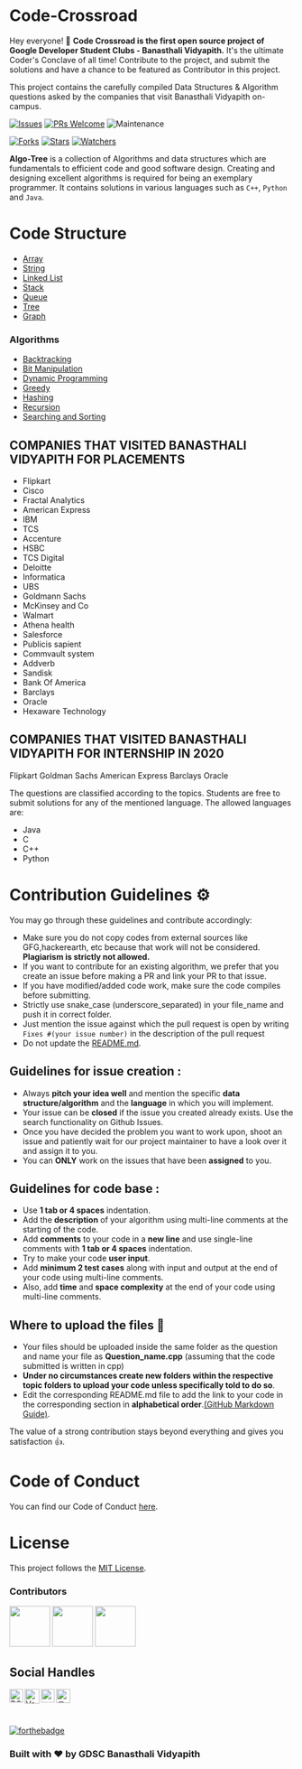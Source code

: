 # Code-Crossroad
Hey everyone! 👋
**Code Crossroad is the first open source project of Google Developer Student Clubs - Banasthali Vidyapith.** It's the ultimate Coder's Conclave of all time! Contribute to the project, and submit the solutions and have a chance to be featured as Contributor in this project. 

This project contains the carefully compiled Data Structures & Algorithm questions asked by the companies that visit Banasthali Vidyapith on-campus.


[![Issues](https://img.shields.io/github/issues/DSC-Banasthali-Vidyapith/Code-Crossroad)](https://github.com/DSC-Banasthali-Vidyapith/Code-Crossroad/issues)
[![PRs Welcome](https://img.shields.io/badge/PRs-welcome-brightgreen.svg?style=flat-square)](http://makeapullrequest.com)
![Maintenance](https://img.shields.io/maintenance/yes/2021)

[![Forks](https://img.shields.io/github/forks/DSC-Banasthali-Vidyapith/Code-Crossroad?style=social)](https://github.com/DSC-Banasthali-Vidyapith/Code-Crossroad) 
[![Stars](https://img.shields.io/github/stars/DSC-Banasthali-Vidyapith/Code-Crossroad?style=social)](https://github.com/DSC-Banasthali-Vidyapith/Code-Crossroad) 
[![Watchers](https://img.shields.io/github/watchers/DSC-Banasthali-Vidyapith/Code-Crossroad?style=social)](https://github.com/DSC-Banasthali-Vidyapith/Code-Crossroad)

**Algo-Tree** is a collection of Algorithms and data structures which are fundamentals to efficient code and good software design. Creating and designing excellent algorithms is required for being an exemplary programmer. It contains solutions in various languages such as ``C++``, ``Python`` and ``Java``.

# Code Structure
* [Array](/Array)
* [String](/string)
* [Linked List](/Linked_list)
* [Stack](/Stack)
* [Queue](/Queue)
* [Tree](/Tree)
* [Graph](/Graph)

### Algorithms
* [Backtracking](/Algorithm/Backtracking)
* [Bit Manipulation](/Algorithm/Bit_manipulation)
* [Dynamic Programming](/Algorithm/DP)
* [Greedy](/Algorithm/Greedy)
* [Hashing](/Algorithm/Hashing)
* [Recursion](/Algorithm/Recursion)
* [Searching and Sorting](/Algorithm/Searching_Sorting)


## COMPANIES THAT VISITED BANASTHALI VIDYAPITH FOR PLACEMENTS 

- Flipkart
- Cisco
- Fractal Analytics
- American Express
- IBM
- TCS
- Accenture
- HSBC
- TCS Digital
- Deloitte
- Informatica
- UBS
- Goldmann Sachs
- McKinsey and Co
- Walmart
- Athena health
- Salesforce
- Publicis sapient
- Commvault system
- Addverb
- Sandisk
- Bank Of America
- Barclays
- Oracle
- Hexaware Technology

## COMPANIES THAT VISITED BANASTHALI VIDYAPITH FOR INTERNSHIP IN 2020

Flipkart
Goldman Sachs
American Express
Barclays
Oracle



The questions are classified according to the topics. Students are free to submit solutions for any of the mentioned language. The allowed languages are:
* Java
* C
* C++
* Python


# Contribution Guidelines :gear:

You may go through these guidelines and contribute accordingly:

* Make sure you do not copy codes from external sources like GFG,hackerearth, etc because that work will not be considered. **Plagiarism is strictly not allowed.** 
* If you want to contribute for an existing algorithm, we prefer that you create an issue before making a PR and link your PR to that issue.
* If you have modified/added code work, make sure the code compiles before submitting.
* Strictly use snake_case (underscore_separated) in your file_name and push it in correct folder.
* Just mention the issue against which the pull request is open by writing ```Fixes #(your issue number)``` in the description of the pull request
* Do not update the [README.md](README.md).

## Guidelines for issue creation :
* Always **pitch your idea well** and mention the specific **data structure/algorithm** and the **language** in which you will implement.
* Your issue can be **closed** if the issue you created already exists. Use the search functionality on Github Issues.
* Once you have decided the problem you want to work upon, shoot an issue and patiently wait for our project maintainer to have a look over it and assign it to you.
* You can **ONLY** work on the issues that have been **assigned** to you.

## Guidelines for code base :
* Use **1 tab or 4 spaces** indentation.
* Add the **description** of your algorithm using multi-line comments at the starting of the code.
* Add **comments** to your code in a **new line** and use single-line comments with **1 tab or 4 spaces** indentation.
* Try to make your code **user input**.
* Add **minimum 2 test cases** along with input and output at the end of your code using multi-line comments.
* Also, add **time** and **space complexity** at the end of your code using multi-line comments.

## Where to upload the files 📂

* Your files should be uploaded inside the same folder as the question and name your file as **Question_name.cpp** (assuming that the code submitted is written in cpp)
* **Under no circumstances create new folders within the respective topic folders to upload your code unless specifically told to do so**.
* Edit the corresponding README.md file to add the link to your code in the corresponding section in **alphabetical order**.[(GitHub Markdown Guide)](https://guides.github.com/features/mastering-markdown/).


The value of a strong contribution stays beyond everything and gives you satisfaction 👍.

<!-- # Maintainers 😇

<table>
  <tbody><tr>
    <td align="center"><a href="https://github.com/plazzy99"><img alt="" src="https://avatars.githubusercontent.com/plazzy99" width="100px;"><br><sub><b>
Vatsal kesarwani </b></sub></a><br><a href="https://github.com/Algo-Phantoms/Algo-Tree/commits?author=plazzy99" title="Code">💻 🖋</a></td></a></td>
    <td align="center"><a href="https://github.com/rudrakshi99"><img alt="" src="https://avatars.githubusercontent.com/rudrakshi99" width="100px;"><br><sub><b>Rudrakshi</b></sub></a><br><a href="https://github.com/Algo-Phantoms/Algo-Tree/commits?author=rudrakshi99" title="Code">💻 🖋</a></td> </a></td>
    <td align="center"><a href="https://github.com/nakul-19"><img alt="" src="https://avatars.githubusercontent.com/nakul-19" width="100px;"><br><sub><b>Nakul Sharma</b></sub></a><br><a href="https://github.com/Algo-Phantoms/Algo-Tree/commits?author=nakul-19" title="Code">💻 🖋</a></td></a></td>
    <td align="center"><a href="https://github.com/tarun26091999"><img alt="" src="https://avatars.githubusercontent.com/tarun26091999" width="100px;"><br><sub><b> Tarun Yadav </b></sub></a><br><a href="https://github.com/Algo-Phantoms/Algo-Tree/commits?author=tarun26091999" title="Code">💻 🖋</a></td></a></td>
    <td align="center"><a href="https://github.com/OjusWiZard"><img alt="" src="https://avatars.githubusercontent.com/OjusWiZard" width="100px;"><br><sub><b>Ojuswi Rastogi</b></sub></a><br><a href="https://github.com/Algo-Phantoms/Algo-Tree/commits?author=OjusWiZard" title="Code">💻 🖋</a></td> </a></td>
    <td align="center"><a href="https://github.com/shreyanspoddar"><img alt="" src="https://avatars.githubusercontent.com/shreyanspoddar" width="100px;"><br><sub><b>Shreyans Poddar</b></sub></a><br><a href="https://github.com/Algo-Phantoms/Algo-Tree/commits?author=shreyanspoddar" title="Code">💻 🖋</a></td></a></td>
  <td align="center"><a href="https://github.com/raksha009"><img alt="" src="https://avatars.githubusercontent.com/raksha009" width="100px;"><br><sub><b>
Raksha Jain </b></sub></a><br><a href="https://github.com/Algo-Phantoms/Algo-Tree/commits?author=raksha009" title="Code">💻 🖋</a></td></a></td>
    <td align="center"><a href="https://github.com/Anjul2000"><img alt="" src="https://avatars.githubusercontent.com/Anjul2000" width="100px;"><br><sub><b>Anjul Singh</b></sub></a><br><a href="https://github.com/Algo-Phantoms/Algo-Tree/commits?author=Anjul2000" title="Code">💻 🖋</a></td> </a></td>
    <td align="center"><a href="https://github.com/rish-singhal"><img alt="" src="https://avatars.githubusercontent.com/rish-singhal" width="100px;"><br><sub><b>Rishabh Singhal</b></sub></a><br><a href="https://github.com/Algo-Phantoms/Algo-Tree/commits?author=rish-singhal" title="Code">💻 🖋</a></td> </a></td>
     <td align="center"><a href="https://github.com/Rohan27s"><img alt="" src="https://avatars.githubusercontent.com/u/74227860?v=4" width="100px;"><br><sub><b>Rohan</b></sub></a><br><a href="https://github.com/Algo-Phantoms/Algo-Tree/commits?author=rish-singhal" title="Code">💻 🖋</a></td> </a></td>
     <td align="center"><a href="https://github.com/yasharth291"><img alt="" src="https://avatars.githubusercontent.com/yasharth291" width="100px;"><br><sub><b>
Yasharth Dubey </b></sub></a><br><a href="https://github.com/Algo-Phantoms/Algo-Tree/commits?author=yasharth291" title="Code">💻 🖋</a></td></a></td>
    
</tbody></tr></table>
 -->
# Code of Conduct
You can find our Code of Conduct [here](https://github.com/DSC-Banasthali-Vidyapith/Code-Crossroad/blob/main/CODE_OF_CONDUCT.md).

# License

This project follows the [MIT License](https://choosealicense.com/licenses/mit/).

<!-- CONTRIBUTORS -->

### Contributors

<p align="left">
<a href="https://github.com/Vanshikagarg17"><img width="72px" src="https://avatars.githubusercontent.com/u/51471702?s=400&u=c3ae1a80c62a5552d41906f7acbc2cd0abf01c08&v=4"></a>
<img width="72px" src="https://avatars.githubusercontent.com/u/45946392?s=60&amp;u=1bcd1ea8a3c9c9ee4a3120db0fbff3dd3a3f900f&amp;v=4">
<img width="72px" src="https://avatars.githubusercontent.com/u/61283887?s=60&amp;u=cd795c302b53d1b427811e02dd96dccd155c4827&amp;v=4">
</p>



## Social Handles

<a href="https://www.linkedin.com/company/dsc-banasthali-vidyapith/">
    <img align="left" alt="DSC-Banasthali Vidyapith | Linkedin" width="24px" src="https://github.com/TheDudeThatCode/TheDudeThatCode/blob/master/Assets/Linkedin.svg" />
  </a>
   <a href="https://twitter.com/DSC_Banasthali">
    <img align="left" alt="Vanshika Garg | Twitter" width="26px" src="https://github.com/TheDudeThatCode/TheDudeThatCode/blob/master/Assets/Twitter.svg" />
</a> 
  <a href="https://www.instagram.com/dsc_banasthalividyapith/">
    <img align="left" alt="vanshikaaaaa_ | Instagram" width="24px" src="https://github.com/TheDudeThatCode/TheDudeThatCode/blob/master/Assets/Instagram.svg" />
  </a><a href="https://dscbanasthalividyapith.medium.com/" target="blank"><img align="left" src="https://cdn.jsdelivr.net/npm/simple-icons@3.0.1/icons/medium.svg" alt="@vanshikagarg17" height="25" width="25" /></a> 

<br>
<br>
<br>

[![forthebadge](https://forthebadge.com/images/badges/built-with-love.svg)](https://github.com/Vanshikagarg17)

### Built with ❤️ by GDSC Banasthali Vidyapith

